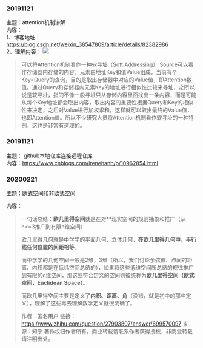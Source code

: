 ### 20191121  
主题：attention机制讲解</br>
内容：</br>
1、博客地址：https://blog.csdn.net/weixin_38547809/article/details/82382986</br>
2、理解内容：
![](https://ss.csdn.net/p?http://mmbiz.qpic.cn/mmbiz_png/ptp8P184xjxeRHqppry03SX1TTiblocHfIofqwrQntksrDjdCaafxv0E1ibK9CMHGzl9GlAMGJdXBiaeqTCANgCyg/0?wx_fmt=png)
>可以将Attention机制看作一种软寻址（Soft Addressing）:Source可以看作存储器内存储的内容，元素由地址Key和值Value组成，当前有个Key=Query的查询，目的是取出存储器中对应的Value值，即Attention数值。通过Query和存储器内元素Key的地址进行相似性比较来寻址，之所以说是软寻址，指的不像一般寻址只从存储内容里面找出一条内容，而是可能从每个Key地址都会取出内容，取出内容的重要性根据Query和Key的相似性来决定，之后对Value进行加权求和，这样就可以取出最终的Value值，也即Attention值。所以不少研究人员将Attention机制看作软寻址的一种特例，这也是非常有道理的。</br>

### 20191121
主题： github本地仓库连接远程仓库</br>
内容：https://www.cnblogs.com/irenehanb/p/10962854.html

### 20200221

主题：欧式空间和非欧式空间

内容：

>
>
>一句话总结：**欧几里得空间**就是在对**现实空间的规则抽象和推广（从n<=3推广到有限n维空间）
>
>欧几里得几何就是中学学的平面几何、立体几何，**在欧几里得几何中，平行线任何位置的间距相等**。
>
>而中学学的几何空间一般是2维，3维（所以，我们讨论余弦值、点间的距离、内积都是在低纬空间总结的），如果将这些低维空间所总结的规律推广到有限的n维空间，那这些符合定义的空间则被统称为**欧几里得空间（欧式空间，Euclidean Space）**。
>
>而欧几里得空间主要是定义了**内积、距离、角**（没错，就是初中的那些定义），理解了这些再去理解数学定义就很明确了。
>
>
>
>作者：匿名用户
>链接：https://www.zhihu.com/question/27903807/answer/699570097
>来源：知乎
>著作权归作者所有。商业转载请联系作者获得授权，非商业转载请注明出处。